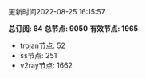 更新时间2022-08-25 16:15:57

**总订阅: 64**
**总节点: 9050**
**有效节点: 1965**
- trojan节点: 52
- ss节点: 251
- v2ray节点: 1662
